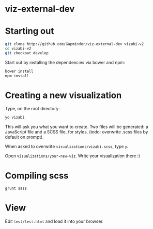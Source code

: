 viz-external-dev
================

# Starting out

```sh
git clone http://github.com/Gapminder/viz-external-dev vizabi-v2
cd vizabi-v2
git checkout develop
```

Start out by installing the dependencies via bower and npm:

```sh
bower install
npm install
```

# Creating a new visualization

Type, on the root directory:

```sh
yo vizabi
```

This will ask you what you want to create. Two files will be generated: a JavaScript file and a SCSS file, for styles. (todo: overwrite .scss files by default on prompt).

When asked to overwrite `visualizations/vizabi.scss`, type `y`.

Open `visualizations/your-new-viz`. Write your visualization there :) 

# Compiling scss

```sh
grunt sass
```

# View

Edit `test/test.html` and load it into your browser.
